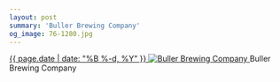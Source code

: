 ```yaml
---
layout: post
summary: 'Buller Brewing Company'
og_image: 76-1280.jpg
---
```


<p>
 <time>
  <a href="/76">
   {{ page.date | date: "%B %-d, %Y" }}
  </a>
 </time>
 <a href="/76">
  <img alt="Buller Brewing Company" sizes="(min-width: 700px) 50vw, calc(100vw - 2rem)" src="{{ site.assets_url }}/76-640.jpg" srcset="{{ site.assets_url }}/76-1280.jpg 1280w, {{ site.assets_url }}/76-960.jpg 960w, {{ site.assets_url }}/76-640.jpg 640w, {{ site.assets_url }}/76-320.jpg 320w"/>
 </a>
 <span>
  Buller Brewing Company
 </span>
</p>
